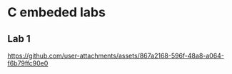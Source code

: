 # C embeded labs
## Lab 1
https://github.com/user-attachments/assets/867a2168-596f-48a8-a064-f6b79ffc90e0

